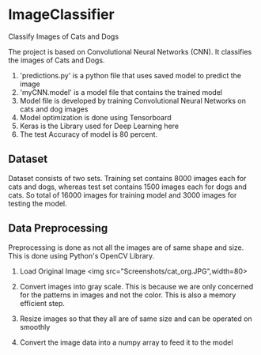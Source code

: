 # ImageClassifier
 Classify Images of Cats and Dogs

The project is based on Convolutional Neural Networks (CNN). It classifies
the images of Cats and Dogs.

1. 'predictions.py' is a python file that uses saved model to predict the image
2. 'myCNN.model' is a model file that contains the trained model
3.  Model file is developed by training Convolutional Neural Networks on cats and dog images
4.  Model optimization is done using Tensorboard
5.  Keras is the Library used for Deep Learning here
6.  The test Accuracy of model is 80 percent.

## Dataset
Dataset consists of two sets. Training set contains 8000 images each for cats and dogs, whereas test set contains 1500 images each for dogs and cats. So total of 16000 images for training model and 3000 images for testing the model. 

## Data Preprocessing
Preprocessing is done as not all the images are of same shape and size. This is done using Python's OpenCV Library. 
1. Load Original Image 
<img src="Screenshots/cat_org.JPG",width=80>
   
2. Convert images into gray scale. This is because we are only concerned for the patterns in images and not the color. This is also a memory efficient step.
3. Resize images so that they all are of same size and can be operated on smoothly
4. Convert the image data into a numpy array to feed it to the model



